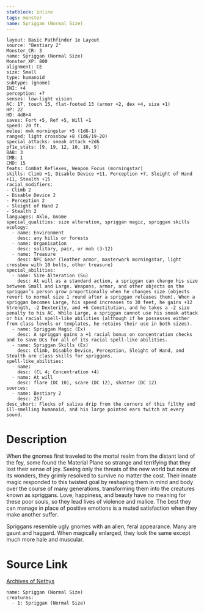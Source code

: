 ```yaml
---
statblock: inline
tags: monster
name: Spriggan (Normal Size)
---
```

```statblock
layout: Basic Pathfinder 1e Layout
source: "Bestiary 2"
Monster_CR: 3
name: Spriggan (Normal Size)
Monster_XP: 800
alignment: CE
size: Small
type: humanoid
subtype: (gnome)
INI: +4
perception: +7
senses: low-light vision
AC: 17, touch 15, flat-footed 13 (armor +2, dex +4, size +1)
HP: 22
HD: 4d8+4
saves: Fort +5, Ref +5, Will +1
speed: 20 ft.
melee: mwk morningstar +5 (1d6-1)
ranged: light crossbow +8 (1d6/19-20)
special_attacks: sneak attack +2d6
pf1e_stats: [9, 19, 12, 10, 10, 9]
BAB: 3
CMB: 1
CMD: 15
feats: Combat Reflexes, Weapon Focus (morningstar)
skills: Climb +1, Disable Device +11, Perception +7, Sleight of Hand +11, Stealth +15
racial_modifiers:
- Climb 2
- Disable Device 2
- Perception 2
- Sleight of Hand 2
- Stealth 2
languages: Aklo, Gnome
special_qualities: size alteration, spriggan magic, spriggan skills
ecology:
  - name: Environment
    desc: any hills or forests
  - name: Organisation
    desc: solitary, pair, or mob (3-12)
  - name: Treasure
    desc: NPC Gear (leather armor, masterwork morningstar, light crossbow with 10 bolts, other treasure)
special_abilities:
  - name: Size Alteration (Su)
    desc: At will as a standard action, a spriggan can change his size between Small and Large. Weapons, armor, and other objects on the spriggan’s person grow proportionally when he changes size (objects revert to normal size 1 round after a spriggan releases them). When a spriggan becomes Large, his speed increases to 30 feet, he gains +12 Strength, -2 Dexterity, and +6 Constitution, and he takes a -2 size penalty to his AC. While Large, a spriggan cannot use his sneak attack or his racial spell-like abilities (although if he possesses either from class levels or templates, he retains their use in both sizes).
  - name: Spriggan Magic (Ex)
    desc: A spriggan gains a +1 racial bonus on concentration checks and to save DCs for all of its racial spell-like abilities.
  - name: Spriggan Skills (Ex)
    desc: Climb, Disable Device, Perception, Sleight of Hand, and Stealth are class skills for spriggans.
spell-like_abilities:
  - name:
    desc: (CL 4; Concentration +4)
  - name: At will
    desc: flare (DC 10), scare (DC 12), shatter (DC 12)
sources:
  - name: Bestiary 2
    desc: 257
desc_short: Flecks of saliva drip from the corners of this filthy and ill-smelling humanoid, and his large pointed ears twitch at every sound.
```
# Description
When the gnomes first traveled to the mortal realm from the distant land of the fey, some found the Material Plane so strange and terrifying that they lost their sense of joy. Seeing only the threats of the new world but none of its wonders, they grimly resolved to survive no matter the cost. Their innate magic responded to this twisted goal by reshaping them in mind and body over the course of many generations, transforming them into the creatures known as spriggans. Love, happiness, and beauty have no meaning for these poor souls, so they lead lives of violence and malice. The best they can manage in place of positive emotions is a muted satisfaction when they make another suffer.

Spriggans resemble ugly gnomes with an alien, feral appearance. Many are gaunt and haggard. When magically enlarged, they look the same except much more hale and muscular.
# Source Link
[Archives of Nethys](https://aonprd.com/MonsterDisplay.aspx?ItemName=Spriggan%20(Normal%20Size))
```encounter-table
name: Spriggan (Normal Size)
creatures:
  - 1: Spriggan (Normal Size)
```
